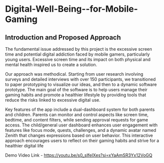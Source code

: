 # Digital-Well-Being--for-Mobile-Gaming

## Introduction and Proposed Approach
The fundamental issue addressed by this project is the excessive screen time and potential digital addiction faced by mobile gamers, particularly young users. Excessive screen time and its impact on both physical and mental health inspired us to create a solution.

Our approach was methodical. Starting from user research involving surveys and detailed interviews with over 150 participants, we transitioned to paper prototyping to visualize our ideas, and then to a dynamic software prototype. The main goal of the software is to help users manage their gaming habits and promote a healthier lifestyle by providing tools that reduce the risks linked to excessive digital use.

Key features of the app include a dual-dashboard system for both parents and children. Parents can monitor and control aspects like screen time, bedtime, and content filters, while sending approval requests for game access. The child/general user dashboard enhances user engagement with features like focus mode, quests, challenges, and a dynamic avatar named Zenith that changes expressions based on user behavior. This interactive approach encourages users to reflect on their gaming habits and strive for a healthier digital life

Demo Video Link - https://youtu.be/s0_sIfeIXes?si=xYaAmSR3Yx12VoGQ  

